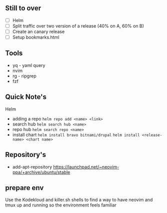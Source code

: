 ## Still to over
- [ ] Helm
- [ ] Split traffic over two version of a release (40% on A, 60% on B)
- [ ] Create an canary release
- [ ] Setup bookmarks.html

## Tools
- yq - yaml query
- nvim
- rg - ripgrep
- fzf

## Quick Note's
Helm
- adding a repo `helm repo add <name> <link>`
- search hub `helm search hub <name>`
- repo hub `helm search repo <name>`
- install chart `helm install bravo bitnami/drupal` `helm install <release-name> <chart name>`

## Repository's
- add-apt-repository https://launchpad.net/~neovim-ppa/+archive/ubuntu/stable

## prepare env

Use the Kodekloud and killer.sh shells to find a way to have neovim and tmux up and running so the environment feels familiar

## Prep exames
- KodeKloud
- (killer.sh/ckad)[https://killer.sh/ckad]


## tools
**nvim**
```
curl -LO https://github.com/neovim/neovim/releases/latest/download/nvim.appimage
chmod u+x nvim.appimage
./nvim.appimage
```

If the `./nvim.appimage` command fails, try:

```
./nvim.appimage --appimage-extract
./squashfs-root/AppRun --version

# Optional: exposing nvim globally.
sudo mv squashfs-root /
sudo ln -s /squashfs-root/AppRun /usr/bin/nvim
nvim
```

- k9s `curl -sS https://webinstall.dev/k9s | bash`
- kubeconform `go install github.com/yannh/kubeconform/cmd/kubeconform@latest`

